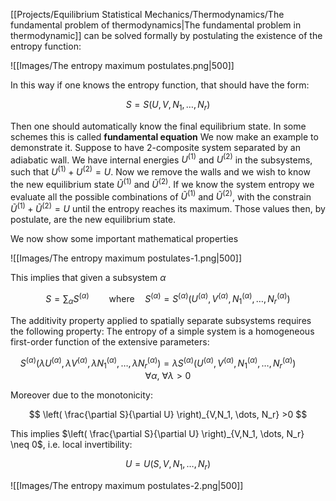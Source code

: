 [[Projects/Equilibrium Statistical Mechanics/Thermodynamics/The fundamental problem of thermodynamics|The fundamental problem in thermodynamic]] can be solved formally by postulating the existence of the entropy function: 

![[Images/The entropy maximum postulates.png|500]]

In this way if one knows the entropy function, that should have the form:

$$ S=S(U, V, N_1, \dots, N_r) $$

Then one should automatically know the final equilibrium state.
In some schemes this is called **fundamental equation**
We now make an example to demonstrate it.
Suppose to have 2-composite system separated by an adiabatic wall. We have internal energies $U^{(1)}$ and $U^{(2)}$ in the subsystems, such that $U^{(1)}+U^{(2)} = U$.
Now we remove the walls and we wish to know the new equilibrium state $\tilde{U}^{(1)}$ and $\tilde{U}^{(2)}$.
If we know the system entropy we evaluate all the possible combinations of $\tilde{U}^{(1)}$ and $\tilde{U}^{(2)}$, with the constrain $\tilde{U}^{(1)}+\tilde{U}^{(2)}=U$ until the entropy reaches its maximum.
Those values then, by postulate, are the new equilibrium state. 

We now show some important mathematical properties

![[Images/The entropy maximum postulates-1.png|500]]

This implies that given a subsystem $\alpha$ 
 
 $$ S = \sum_{\alpha}S^{(\alpha)} \qquad \mbox{where}\quad S^{(\alpha)}=S^{(\alpha)}(U^{(\alpha)}, V^{(\alpha)}, N_1^{(\alpha)}, \dots, N_r^{(\alpha)})$$

The additivity property applied to spatially separate subsystems requires the following property: The entropy of a simple system is a homogeneous first-order function of the extensive parameters:

$$S^{(\alpha)}(\lambda U^{(\alpha)}, \lambda V^{(\alpha)}, \lambda N_1^{(\alpha)}, \dots, \lambda N_r^{(\alpha)}) =\lambda S^{(\alpha)}(U^{(\alpha)}, V^{(\alpha)}, N_1^{(\alpha)}, \dots, N_r^{(\alpha)}) \qquad \forall \alpha, \ \forall \lambda >0$$

Moreover due to the monotonicity:

$$ \left( \frac{\partial S}{\partial U} \right)_{V,N_1, \dots, N_r} >0 $$

This implies $\left( \frac{\partial S}{\partial U} \right)_{V,N_1, \dots, N_r} \neq 0$, i.e. local invertibility:

$$ U=U(S,V,N_1, \dots, N_r) $$

![[Images/The entropy maximum postulates-2.png|500]]
